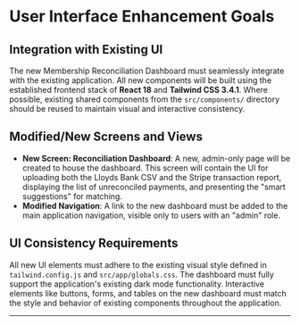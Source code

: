 # User Interface Enhancement Goals

## Integration with Existing UI

The new Membership Reconciliation Dashboard must seamlessly integrate with the existing application. All new components will be built using the established frontend stack of **React 18** and **Tailwind CSS 3.4.1**. Where possible, existing shared components from the `src/components/` directory should be reused to maintain visual and interactive consistency.

## Modified/New Screens and Views

* **New Screen: Reconciliation Dashboard**: A new, admin-only page will be created to house the dashboard. This screen will contain the UI for uploading both the Lloyds Bank CSV and the Stripe transaction report, displaying the list of unreconciled payments, and presenting the "smart suggestions" for matching.
* **Modified Navigation**: A link to the new dashboard must be added to the main application navigation, visible only to users with an "admin" role.

## UI Consistency Requirements

All new UI elements must adhere to the existing visual style defined in `tailwind.config.js` and `src/app/globals.css`. The dashboard must fully support the application's existing dark mode functionality. Interactive elements like buttons, forms, and tables on the new dashboard must match the style and behavior of existing components throughout the application.

---